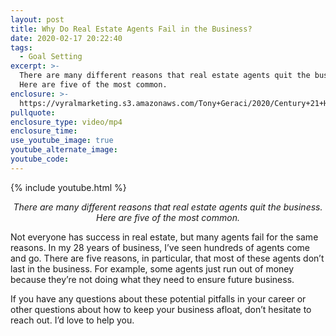 ```yaml
---
layout: post
title: Why Do Real Estate Agents Fail in the Business?
date: 2020-02-17 20:22:40
tags:
  - Goal Setting
excerpt: >-
  There are many different reasons that real estate agents quit the business.
  Here are five of the most common.
enclosure: >-
  https://vyralmarketing.s3.amazonaws.com/Tony+Geraci/2020/Century+21+HomeStar+_+5+Reasons+Agents+Fail+in+Real+Estate.mp4
pullquote:
enclosure_type: video/mp4
enclosure_time:
use_youtube_image: true
youtube_alternate_image:
youtube_code:
---
```


{% include youtube.html %}

<p style="text-align: center;"><em>There are many different reasons that real estate agents quit the business. Here are five of the most common.</em></p>

Not everyone has success in real estate, but many agents fail for the same reasons. In my 28 years of business, I’ve seen hundreds of agents come and go. There are five reasons, in particular, that most of these agents don’t last in the business. For example, some agents just run out of money because they’re not doing what they need to ensure future business.

If you have any questions about these potential pitfalls in your career or other questions about how to keep your business afloat, don’t hesitate to reach out. I’d love to help you.